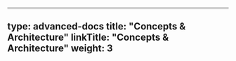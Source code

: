 
---
type: advanced-docs
title: "Concepts & Architecture"
linkTitle: "Concepts & Architecture"
weight: 3
---

